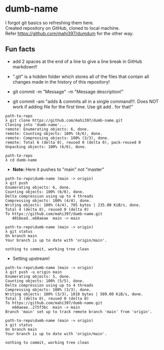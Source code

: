 # dumb-name

I forgot git basics so refreshing them here.  
Created repository on GitHub, cloned to local machine.  
Refer https://github.com/mahi397/dumdum for the other way.

## Fun facts

- add 2 spaces at the end of a line to give a line break in GitHub markdown!!

- ".git" is a hidden folder which stores all of the files that contain all changes made in the history of this repository!

- git commit -m "Message" -m "Message description!"

- git commit -am "adds & commits all in a single command!!!. Does NOT work if adding file for the first time. Use git add . for that!"


````
path-to-repo
λ git clone https://github.com/mahi397/dumb-name.git
Cloning into 'dumb-name'...
remote: Enumerating objects: 6, done.
remote: Counting objects: 100% (6/6), done.
remote: Compressing objects: 100% (3/3), done.
remote: Total 6 (delta 0), reused 0 (delta 0), pack-reused 0
Unpacking objects: 100% (6/6), done.
````

````
path-to-repo
λ cd dumb-name
````

- <b>Note: </b> Here it pushes to "main" not "master"

````
path-to-repo\dumb-name (main -> origin)
λ git push
Enumerating objects: 6, done.
Counting objects: 100% (6/6), done.
Delta compression using up to 4 threads
Compressing objects: 100% (4/4), done.
Writing objects: 100% (4/4), 705 bytes | 235.00 KiB/s, done.
Total 4 (delta 0), reused 0 (delta 0)
To https://github.com/mahi397/dumb-name.git
   4016ead..e68aeae  main -> main
````

````                                                              
path-to-repo\dumb-name (main -> origin)                    
λ git status                                                      
On branch main                                                    
Your branch is up to date with 'origin/main'.                     
                                                                  
nothing to commit, working tree clean
````

- Setting upstream!

````
path-to-repo\dumb-name (main -> origin)                    
λ git push -u origin main                                         
Enumerating objects: 5, done.                                     
Counting objects: 100% (5/5), done.                               
Delta compression using up to 4 threads                           
Compressing objects: 100% (3/3), done.                            
Writing objects: 100% (3/3), 1018 bytes | 509.00 KiB/s, done.     
Total 3 (delta 0), reused 0 (delta 0)                             
To https://github.com/mahi397/dumb-name.git                       
   e68aeae..275f3bc  main -> main                                 
Branch 'main' set up to track remote branch 'main' from 'origin'. 
````

````                                                              
path-to-repo\dumb-name (main -> origin)                    
λ git status                                                      
On branch main                                                    
Your branch is up to date with 'origin/main'.                     
                                                                  
nothing to commit, working tree clean
````